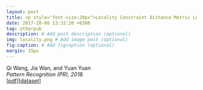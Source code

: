 ```yaml
---
layout: post
title: <p style="font-size:20px">Locality Constraint Distance Metric Learning for Traffic Congestion Detection</p>
date: 2017-10-08 13:32:20 +0300
tag: otherpub
description: # Add post description (optional)
img: locality.png # Add image post (optional)
fig-caption: # Add figcaption (optional)
margin: 15px
---
```


Qi Wang, Jia Wan, and Yuan Yuan  
<i>Pattern Recognition (PR), 2018.</i>  
[[pdf](http://crabwq.github.io/pdf/2018%20Locality%20Constraint%20Distance%20Metric%20Learning%20for%20Traffic%20Congestion%20Detection.pdf)][[dataset](https://mailnwpueducn-my.sharepoint.com/:u:/g/personal/songchunbiao_mail_nwpu_edu_cn/EaQcluoe63dGk9xvXS421HcBoew2yQzprG7cJCdsuw-fkA)]

